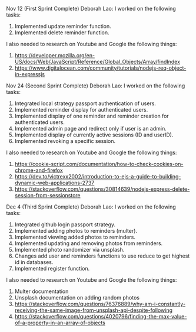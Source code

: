 Nov 12 (First Sprint Complete)
Deborah Lao:
I worked on the following tasks:
1. Implemented update reminder function.
2. Implemented delete reminder function.

I also needed to research on Youtube and Google the following things:
1. https://developer.mozilla.org/en-US/docs/Web/JavaScript/Reference/Global_Objects/Array/findIndex
2. https://www.digitalocean.com/community/tutorials/nodejs-req-object-in-expressjs

Nov 24 (Second Sprint Complete)
Deborah Lao:
I worked on the following tasks:
1. Integrated local strategy passport authentication of users.
2. Implemented reminder display for authenticated users.
3. Implemented display of one reminder and reminder creation for authenticated users.
4. Implemented admin page and redirect only if user is an admin.
5. Implemented display of currently active sessions (ID and userID).
6. Implemented revoking a specific session.

I also needed to research on Youtube and Google the following things:
1. https://cookie-script.com/documentation/how-to-check-cookies-on-chrome-and-firefox
2. https://dev.to/victrexx2002/introduction-to-ejs-a-guide-to-building-dynamic-web-applications-2737
3. https://stackoverflow.com/questions/30814639/nodejs-express-delete-session-from-sessionstore

Dec 4 (Third Sprint Complete)
Deborah Lao:
I worked on the following tasks:
1. Integrated github login passport strategy.
2. Implemented adding photos to reminders (multer).
3. Implemented viewing added photos to reminders.
4. Implemented updating and removing photos from reminders.
5. Implemented photo randomizer via unsplash.
6. Changes add user and reminders functions to use reduce to get highest id in databases.
7. Implemented register function.

I also needed to research on Youtube and Google the following things:
1. Multer documentation
2. Unsplash documentation on adding random photos
3. https://stackoverflow.com/questions/76376889/why-am-i-constantly-receiving-the-same-image-from-unsplash-api-despite-following
4. https://stackoverflow.com/questions/4020796/finding-the-max-value-of-a-property-in-an-array-of-objects